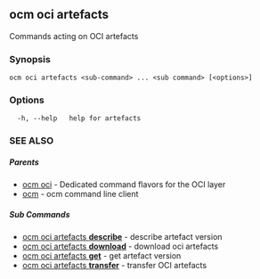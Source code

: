 ## ocm oci artefacts

Commands acting on OCI artefacts

### Synopsis

```
ocm oci artefacts <sub-command> ... <sub command> [<options>]
```

### Options

```
  -h, --help   help for artefacts
```

### SEE ALSO

##### Parents

* [ocm oci](ocm_oci.md)	 - Dedicated command flavors for the OCI layer
* [ocm](ocm.md)	 - ocm command line client


##### Sub Commands

* [ocm oci artefacts <b>describe</b>](ocm_oci_artefacts_describe.md)	 - describe artefact version
* [ocm oci artefacts <b>download</b>](ocm_oci_artefacts_download.md)	 - download oci artefacts
* [ocm oci artefacts <b>get</b>](ocm_oci_artefacts_get.md)	 - get artefact version
* [ocm oci artefacts <b>transfer</b>](ocm_oci_artefacts_transfer.md)	 - transfer OCI artefacts

